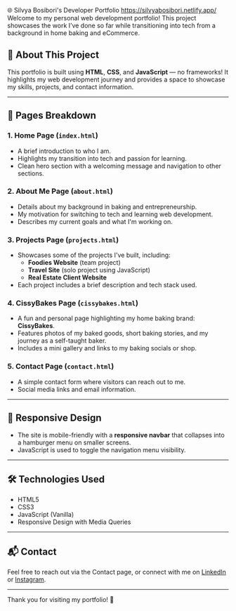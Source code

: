 
 🌐 Silvya Bosibori's Developer Portfolio
https://silvyabosibori.netlify.app/
Welcome to my personal web development portfolio! This project showcases the work I’ve done so far while transitioning into tech from a background in home baking and eCommerce.

## 🚀 About This Project

This portfolio is built using **HTML**, **CSS**, and **JavaScript** — no frameworks! It highlights my web development journey and provides a space to showcase my skills, projects, and contact information.

---

## 📄 Pages Breakdown

### 1. **Home Page (`index.html`)**
- A brief introduction to who I am.
- Highlights my transition into tech and passion for learning.
- Clean hero section with a welcoming message and navigation to other sections.

### 2. **About Me Page (`about.html`)**
- Details about my background in baking and entrepreneurship.
- My motivation for switching to tech and learning web development.
- Describes my current goals and what I'm working on.

### 3. **Projects Page (`projects.html`)**
- Showcases some of the projects I've built, including:
  - **Foodies Website** (team project)
  - **Travel Site** (solo project using JavaScript)
  - **Real Estate Client Website**
- Each project includes a brief description and tech stack used.

### 4. **CissyBakes Page (`cissybakes.html`)**
- A fun and personal page highlighting my home baking brand: **CissyBakes**.
- Features photos of my baked goods, short baking stories, and my journey as a self-taught baker.
- Includes a mini gallery and links to my baking socials or shop.

### 5. **Contact Page (`contact.html`)**
- A simple contact form where visitors can reach out to me.
- Social media links and email information.

---

## 📱 Responsive Design

- The site is mobile-friendly with a **responsive navbar** that collapses into a hamburger menu on smaller screens.
- JavaScript is used to toggle the navigation menu visibility.

---

## 🛠 Technologies Used

- HTML5
- CSS3
- JavaScript (Vanilla)
- Responsive Design with Media Queries

---

## 📬 Contact

Feel free to reach out via the Contact page, or connect with me on [LinkedIn](#) or [Instagram](#).

---

Thank you for visiting my portfolio! 🌟

